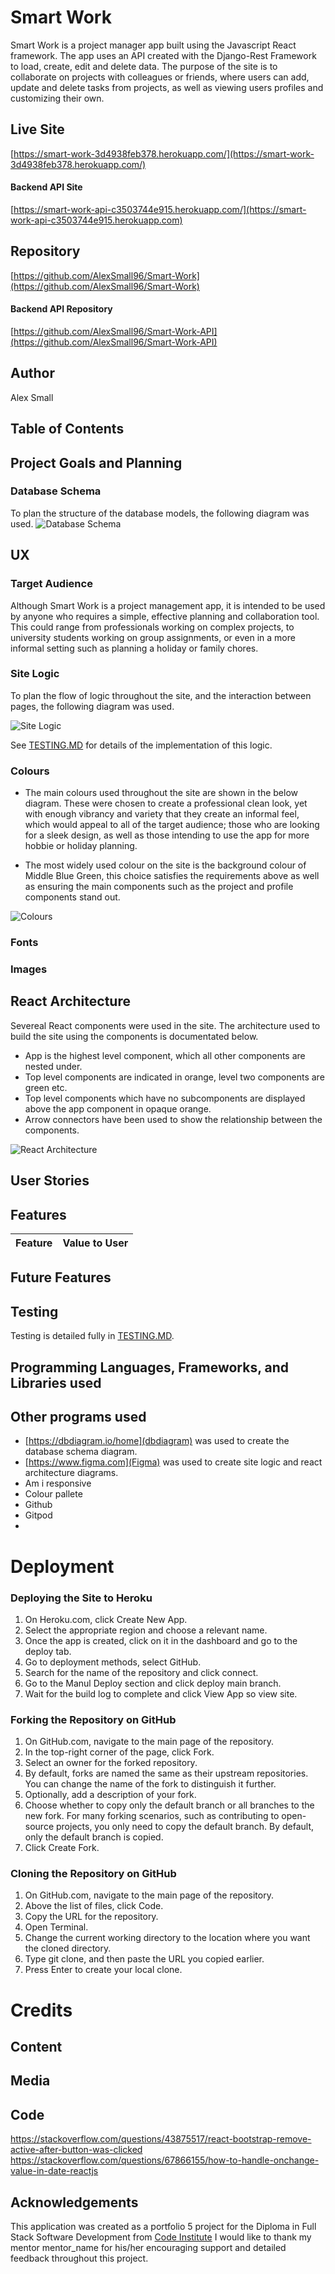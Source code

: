 # Smart Work
Smart Work is a project manager app built using the Javascript React framework. The app uses an API created with the Django-Rest Framework to load, create, edit and delete data. The purpose of the site is to collaborate on projects with colleagues or friends, where users can add, update and delete tasks from projects, as well as viewing users profiles and customizing their own. 
## Live Site
[https://smart-work-3d4938feb378.herokuapp.com/](https://smart-work-3d4938feb378.herokuapp.com/)
#### Backend API Site
[https://smart-work-api-c3503744e915.herokuapp.com/](https://smart-work-api-c3503744e915.herokuapp.com)
## Repository
[https://github.com/AlexSmall96/Smart-Work](https://github.com/AlexSmall96/Smart-Work)
#### Backend API Repository
[https://github.com/AlexSmall96/Smart-Work-API](https://github.com/AlexSmall96/Smart-Work-API)
## Author 
Alex Small
## Table of Contents

## Project Goals and Planning

### Database Schema
To plan the structure of the database models, the following diagram was used. 
![Database Schema](documentation/images/Smart-Work-db-schema.png)

## UX
### Target Audience
Although Smart Work is a project management app, it is intended to be used by anyone who requires a simple, effective planning and collaboration tool. This could range from professionals working on complex projects, to university students working on group assignments, or even in a more informal setting such as planning a holiday or family chores.
### Site Logic
To plan the flow of logic throughout the site, and the interaction between pages, the following diagram was used.

![Site Logic](documentation/images/SiteLogic.png)

See [TESTING.MD](https://github.com/AlexSmall96/Smart-Work/blob/main/TESTING.MD) for details of the implementation of this logic.
### Colours
- The main colours used throughout the site are shown in the below diagram. These were chosen to create a professional clean look, yet with enough vibrancy and variety that they create an informal feel, which would appeal to all of the target audience; those who are looking for a sleek design, as well as those intending to use the app for more hobbie or holiday planning. 

- The most widely used colour on the site is the background colour of Middle Blue Green, this choice satisfies the requirements above as well as ensuring the main components such as the project and profile components stand out.

![Colours](documentation/images/Colours.png)
### Fonts

### Images

## React Architecture
Severeal React components were used in the site. The architecture used to build the site using the components is documentated below.
- App is the highest level component, which all other components are nested under.
- Top level components are indicated in orange, level two components are green etc.
- Top level components which have no subcomponents are displayed above the app component in opaque orange.
- Arrow connectors have been used to show the relationship between the components.

![React Architecture](documentation/images/ReactArchitecture.png)
## User Stories

## Features

| Feature | Value to User|
|------|------------------|

## Future Features

## Testing
Testing is detailed fully in [TESTING.MD](https://github.com/AlexSmall96/Smart-Work/blob/main/TESTING.MD).

## Programming Languages, Frameworks, and Libraries used

## Other programs used
- [https://dbdiagram.io/home](dbdiagram) was used to create the database schema diagram.
- [https://www.figma.com](Figma) was used to create site logic and react architecture
diagrams.
- Am i responsive
- Colour pallete
- Github
- Gitpod
-


# Deployment
### Deploying the Site to Heroku
1. On Heroku.com, click Create New App.
2. Select the appropriate region and choose a relevant name.
3. Once the app is created, click on it in the dashboard and go to the deploy tab.
4. Go to deployment methods, select GitHub.
5. Search for the name of the repository and click connect.
6. Go to the Manul Deploy section and click deploy main branch.
7. Wait for the build log to complete and click View App so view site.
### Forking the Repository on GitHub
1. On GitHub.com, navigate to the main page of the repository.
2. In the top-right corner of the page, click Fork.
3. Select an owner for the forked repository.
4. By default, forks are named the same as their upstream repositories. You can change the name of the fork to distinguish it further.
5. Optionally, add a description of your fork.
6. Choose whether to copy only the default branch or all branches to the new fork. For many forking scenarios, such as contributing to open-source projects, you only need to copy the default branch. By default, only the default branch is copied.
7. Click Create Fork.
### Cloning the Repository on GitHub
1. On GitHub.com, navigate to the main page of the repository.
2. Above the list of files, click Code.
3. Copy the URL for the repository.
4. Open Terminal.
5. Change the current working directory to the location where you want the cloned directory.
6. Type git clone, and then paste the URL you copied earlier.
7. Press Enter to create your local clone.

# Credits
## Content

## Media

## Code
https://stackoverflow.com/questions/43875517/react-bootstrap-remove-active-after-button-was-clicked
https://stackoverflow.com/questions/67866155/how-to-handle-onchange-value-in-date-reactjs

## Acknowledgements 
This application was created as a portfolio 5 project for the Diploma in Full Stack Software Development from [Code Institute](https://codeinstitute.net/full-stack-software-development-diploma/?utm_term=code%20institute&utm_campaign=CI+-+UK+-+Search+-+Brand&utm_source=adwords&utm_medium=ppc&hsa_acc=8983321581&hsa_cam=1578649861&hsa_grp=62188641240&hsa_ad=635720257674&hsa_src=g&hsa_tgt=kwd-319867646331&hsa_kw=code%20institute&hsa_mt=e&hsa_net=adwords&hsa_ver=3&gclid=CjwKCAiA5Y6eBhAbEiwA_2ZWIUE0LRewvfAYnQS69Lujb5s2FrQjmX0Idzqj-Olbamn1DbS2D-R7gBoC-1AQAvD_BwE
)
I would like to thank my mentor mentor_name for his/her encouraging support and detailed feedback throughout this project.